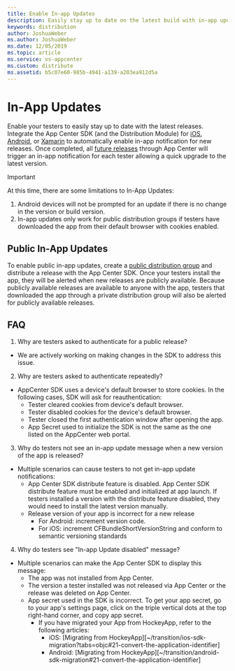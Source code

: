```yaml
---
title: Enable In-app Updates
description: Easily stay up to date on the latest build with in-app update notifications.
keywords: distribution
author: JoshuaWeber
ms.author: JoshuaWeber
ms.date: 12/05/2019
ms.topic: article
ms.service: vs-appcenter
ms.custom: distribute
ms.assetid: b5c07e60-985b-4941-a139-a203ea912d5a
---
```


# In-App Updates

Enable your testers to easily stay up to date with the latest releases. Integrate the App Center SDK (and the Distribution Module) for [iOS][ios-sdk], [Android][android-sdk], or [Xamarin][xamarin-sdk] to automatically enable in-app notification for new releases. Once completed, all [future releases][uploading] through App Center will trigger an in-app notification for each tester allowing a quick upgrade to the latest version.

> [!IMPORTANT]
> At this time, there are some limitations to In-App Updates:
> 1) Android devices will not be prompted for an update if there is no change in the version or build version.
> 2) In-app updates only work for public distribution groups if testers have downloaded the app from their default browser with cookies enabled.

## Public In-App Updates 

To enable public in-app updates, create a [public distribution group][public-dg] and distribute a release with the App Center SDK. Once your testers install the app, they will be alerted when new releases are publicly available. Because publicly available releases are available to anyone with the app, testers that downloaded the app through a private distribution group will also be alerted for publicly available releases. 

## FAQ

 1. Why are testers asked to authenticate for a public release?
  - We are actively working on making changes in the SDK to address this issue.

 2. Why are testers asked to authenticate repeatedly?
  - AppCenter SDK uses a device's default browser to store cookies. In the following cases, SDK will ask for reauthentication: 
    - Tester cleared cookies from device's default browser.
    - Tester disabled cookies for the device's default browser.
    - Tester closed the first authentication window after opening the app.
    - App Secret used to initialize the SDK is not the same as the one listed on the AppCenter web portal.   

 3. Why do testers not see an in-app update message when a new version of the app is released?
- Multiple scenarios can cause testers to not get in-app update notifications:
    - App Center SDK distribute feature is disabled. App Center SDK distribute feature must be enabled and initialized at app launch. If testers installed a version with the distribute feature disabled, they would need to install the latest version manually.
    - Release version of your app is incorrect for a new release 
      - For Android: increment version code.
      - For iOS: increment CFBundleShortVersionString and conform to semantic versioning standards

 4. Why do testers see "In-app Update disabled" message?  
- Multiple scenarios can make the App Center SDK to display this message:
  - The app was not installed from App Center. 
  - The version a tester installed was not released via App Center or the release was deleted on App Center.
  - App secret used in the SDK is incorrect. To get your app secret, go to your app's settings page, click on the triple vertical dots at the top right-hand corner, and copy app secret.
     - If you have migrated your App from HockeyApp, refer to the following articles: 
        - iOS: [Migrating from HockeyApp][~/transition/ios-sdk-migration?tabs=objc#21-convert-the-application-identifier]
        - Android: [Migrating from HockeyApp][~/transition/android-sdk-migration#21-convert-the-application-identifier]

[ios-sdk]: ~/sdk/distribute/ios.md
[android-sdk]: ~/sdk/distribute/android.md
[xamarin-sdk]: ~/sdk/distribute/xamarin.md
[uploading]: uploading.md
[public-dg]: groups.md##creating-a-distribution-group
